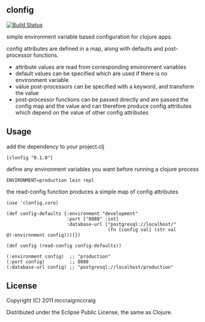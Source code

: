 ## clonfig ##

[![Build Status](https://secure.travis-ci.org/mccraigmccraig/clonfig.png)](http://travis-ci.org/mccraigmccraig/clonfig)


simple environment variable based configuration for clojure apps.

config attributes are defined in a map, along with defaults and post-processor functions.

* attribute values are read from corresponding environment variables
* default values can be specified which are used if there is no environment variable
* value post-processors can be specified with a keyword, and transform the value
* post-processor functions can be passed directly and are passed the config map and
  the value and can therefore produce config attributes which depend on the value
  of other config attributes

## Usage ##

add the dependency to your project.clj

    [clonfig "0.1.0"]

define any environment variables you want before running a clojure process

    ENVIRONMENT=production lein repl

the read-config function produces a simple map of config attributes

    (use 'clonfig.core)

    (def config-defaults {:environment "development"
                          :port ["8080" :int]
                          :database-url ["postgresql://localhost/"
                                         (fn [config val] (str val @(:environment config)))]})

    (def config (read-config config-defaults))

    (:environment config)  ;; "production"
    (:port config)         ;; 8080
    (:database-url config) ;; "postgresql://localhost/production"

## License ##

Copyright (C) 2011 mccraigmccraig

Distributed under the Eclipse Public License, the same as Clojure.
